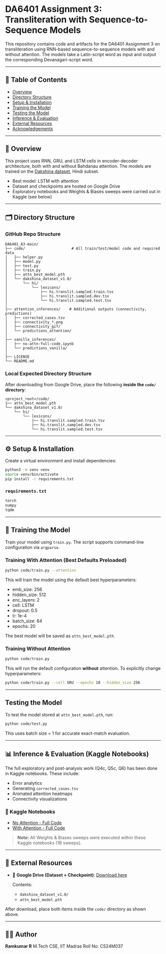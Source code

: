 # DA6401 Assignment 3: Transliteration with Sequence-to-Sequence Models

This repository contains code and artifacts for the DA6401 Assignment 3 on transliteration using RNN-based sequence-to-sequence models with and without attention. The models take a Latin-script word as input and output the corresponding Devanagari-script word.

---

## 📌 Table of Contents

* [Overview](#overview)
* [Directory Structure](#directory-structure)
* [Setup & Installation](#setup--installation)
* [Training the Model](#training-the-model)
* [Testing the Model](#testing-the-model)
* [Inference & Evaluation](#inference--evaluation)
* [External Resources](#external-resources)
* [Acknowledgements](#acknowledgements)

---

## 📖 Overview

This project uses RNN, GRU, and LSTM cells in encoder-decoder architecture, both with and without Bahdanau attention. The models are trained on the [Dakshina dataset](https://github.com/google-research-datasets/dakshina), Hindi subset.

* Best model: LSTM with attention
* Dataset and checkpoints are hosted on Google Drive
* Exploratory notebooks and Weights & Biases sweeps were carried out in Kaggle (see below)

---

## 🗂️ Directory Structure

### GitHub Repo Structure

```
DA6401_A3-main/
├── code/                     # All train/test/model code and required data
│   ├── helper.py
│   ├── model.py
│   ├── test.py
│   ├── train.py
│   ├── attn_best_model.pth
│   └── dakshina_dataset_v1.0/
│       └── hi/
│           └── lexicons/
│               ├── hi.translit.sampled.train.tsv
│               ├── hi.translit.sampled.dev.tsv
│               └── hi.translit.sampled.test.tsv
│
├── attention_inferences/    # Additional outputs (connectivity, predictions)
│   ├── corrected_cases.tsv
│   ├── connectivity_*.png
│   ├── connectivity_gif/
│   └── predictions_attention/
│
├── vanilla_inferences/
│   ├── no-attn-full-code.ipynb
│   └── predictions_vanilla/
│
├── LICENSE
└── README.md
```

### Local Expected Directory Structure

After downloading from Google Drive, place the following **inside the `code/` directory**:

```
<project_root>/code/
├── attn_best_model.pth
└── dakshina_dataset_v1.0/
    └── hi/
        └── lexicons/
            ├── hi.translit.sampled.train.tsv
            ├── hi.translit.sampled.dev.tsv
            └── hi.translit.sampled.test.tsv
```

---

## ⚙️ Setup & Installation

Create a virtual environment and install dependencies:

```bash
python3 -m venv venv
source venv/bin/activate
pip install -r requirements.txt
```

### `requirements.txt`

```txt
torch
numpy
tqdm
```

---

## 🚀 Training the Model

Train your model using `train.py`. The script supports command-line configuration via `argparse`.

### Training With Attention (Best Defaults Preloaded)

```bash
python code/train.py --attention
```

This will train the model using the default best hyperparameters:

* emb\_size: 256
* hidden\_size: 512
* enc\_layers: 2
* cell: LSTM
* dropout: 0.5
* lr: 1e-4
* batch\_size: 64
* epochs: 20

The best model will be saved as `attn_best_model.pth`.

### Training Without Attention

```bash
python code/train.py
```

This will run the default configuration **without** attention.
To explicitly change hyperparameters:

```bash
python code/train.py --cell GRU --epochs 10 --hidden_size 256
```

---

## Testing the Model

To test the model stored at `attn_best_model.pth`, run:

```bash
python code/test.py
```

This uses batch size = 1 for accurate exact-match evaluation.

---

## 📊 Inference & Evaluation (Kaggle Notebooks)

The full exploratory and post-analysis work (Q4c, Q5c, Q6) has been done in Kaggle notebooks. These include:

* Error analytics
* Generating `corrected_cases.tsv`
* Animated attention heatmaps
* Connectivity visualizations

### 🔗 Kaggle Notebooks

* [No Attention - Full Code](https://www.kaggle.com/code/ramkumarrcs24m037/no-attn-full-code)
* [With Attention - Full Code](https://www.kaggle.com/code/ramkumarrcs24m037/attn-final-full-code)

> **Note:** All Weights & Biases sweeps were executed within these Kaggle notebooks (1B sweeps).

---

## 🔗 External Resources

* 📁 **Google Drive (Dataset + Checkpoint)**:
  [Download here](https://drive.google.com/drive/folders/1fyO9_v5fhBJBK-j5GgSF2JAhjZEoMmPl?usp=sharing)

  Contents:

  * `dakshina_dataset_v1.0/`
  * `attn_best_model.pth`

After download, place both items inside the `code/` directory as shown above.

---

## 👨‍💻 Author

**Ramkumar R**
M.Tech CSE, IIT Madras
Roll No: CS24M037


